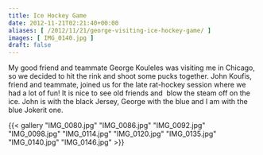 ```yaml
---
title: Ice Hockey Game
date: 2012-11-21T02:21:40+00:00
aliases: [ /2012/11/21/george-visiting-ice-hockey-game/ ]
images: [ IMG_0140.jpg ]
draft: false
---
```

My good friend and teammate George Kouleles was visiting me in Chicago, so we decided to hit the rink and shoot some pucks together. John Koufis, friend and teammate, joined us for the late rat-hockey session where we had a lot of fun! It is nice to see old friends and  blow the steam off on the ice. John is with the black Jersey, George with the blue and I am with the blue Jokerit one.

{{< gallery "IMG_0080.jpg"	"IMG_0086.jpg"	"IMG_0092.jpg"	"IMG_0098.jpg"	"IMG_0114.jpg"	"IMG_0120.jpg"	"IMG_0135.jpg" "IMG_0140.jpg" "IMG_0146.jpg" >}}
